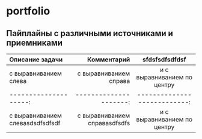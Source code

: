 # portfolio

## Пайплайны с различными источниками и приемниками

| Описание задачи 			| Комментарий  | sfdsfsdfsdfdsf |
| :-------------------- | ---------------------: 		|:---------------------------:| 
| с выравниванием слева | с выравниванием справа 	| и с выравниванием по центру |
| --------------------: | ---------------------: 		|---------------------------:| 
| с выравниванием слеваsdsdfsdfsdf | с выравниванием справаsdfsdfs 	| и с выравниванием по центру |
